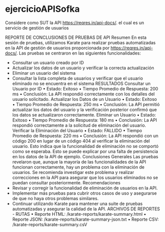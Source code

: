 # ejercicioAPISofka
Considere como SUT la API https://reqres.in/api-docs/. el cual es un servicio de gestión de usuarios

REPORTE DE CONCLUSIONES DE PRUEBAS DE API
Resumen
En esta sesión de pruebas, utilizamos Karate para realizar pruebas automatizadas en la API de 
gestión de usuarios proporcionada por https://reqres.in/api-docs/. Las pruebas se centraron en 
las siguientes funcionalidades:
- Consultar un usuario creado por ID
- Actualizar los datos de un usuario y verificar la correcta actualización
- Eliminar un usuario del sistema
- Consultar la lista completa de usuarios y verificar que el usuario eliminado no se encuentra en 
el sistema
RESULTADOS
Consultar un Usuario por ID
• Estado: Exitoso
• Tiempo Promedio de Respuesta: 200 ms
• Conclusión: La API respondió correctamente con los detalles del usuario solicitado.
Actualizar los Datos de un Usuario
• Estado: Exitoso
• Tiempo Promedio de Respuesta: 250 ms
• Conclusión: La API permitió actualizar los datos del usuario y la verificación posterior 
confirmó que los datos se actualizaron correctamente.
Eliminar un Usuario
• Estado: Exitoso
• Tiempo Promedio de Respuesta: 180 ms
• Conclusión: La API respondió correctamente a la solicitud de eliminación del usuario.
Verificar la Eliminación del Usuario
• Estado: FALLIDO
• Tiempo Promedio de Respuesta: 220 ms
• Conclusión: La API respondió con un código 200 en lugar de un código 404 al verificar la 
eliminación del usuario. Esto indica que la funcionalidad de eliminación no se comportó 
como se esperaba. Esto se puede explicar por una falta de persistencia en los datos de la 
API de ejemplo.
Conclusiones Generales
Las pruebas revelaron que, aunque la mayoría de las funcionalidades de la API funcionan 
correctamente, hay un problema con la eliminación de usuarios. Se recomienda investigar este 
problema y realizar correcciones en la API para asegurar que los usuarios eliminados no se 
puedan consultar posteriormente.
Recomendaciones
- Revisar y corregir la funcionalidad de eliminación de usuarios en la API.
- Implementar más pruebas para cubrir otros casos de uso y asegurarse de que no 
haya otros problemas similares.
- Continuar utilizando Karate para mantener una suite de pruebas automatizadas y 
asegurar la calidad de la API.
ARCHIVOS DE REPORTES - RUTAS
• Reporte HTML: /karate-reports/karate-summary.html
• Reporte JSON: /karate-reports/karate-summary-json.txt
• Reporte CSV: /karate-reports/karate-summary.csV
